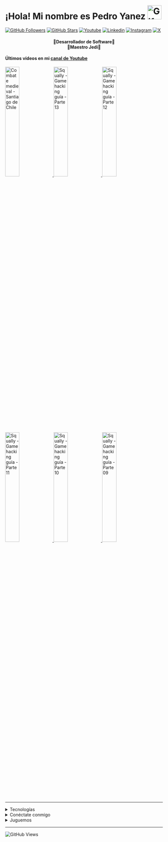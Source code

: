 <!-- Título -->
<h1>¡Hola! Mi nombre es Pedro Yanez
  <img src="https://raw.githubusercontent.com/nixin72/nixin72/master/wave.gif"
          alt="Gif animado de mano saludando"
          height="45"
          width="45" />
</h1>

  [![GitHub Followers](https://img.shields.io/github/followers/pedroelhumano?style=social)](https://github.com/pedroelhumano)
  [![GitHub Stars](https://img.shields.io/github/stars/pedroelhumano?style=social)](https://github.com/pedroelhumano)
  [![Youtube](https://img.shields.io/badge/Youtube-FF0000?&logo=Youtube&logoColor=white&labelColor=101010)](https://www.youtube.com/channel/UCwISu2hFg7EpOIZ8aV7iS6g?sub_confirmation=1)
  [![Linkedin](https://img.shields.io/badge/Linkedin-00d8fd?&logo=linkedin&logoColor=white&labelColor=101010)](https://www.linkedin.com/in/pedroelhumano/)
  [![Instagram](https://img.shields.io/badge/Instagram-E4405F?&logo=instagram&logoColor=white&labelColor=101010)](https://www.instagram.com/pedroelhumano/)
  [![X](https://img.shields.io/badge/X-14171A?&logo=x&logoColor=white&labelColor=101010)](https://www.x.com/pedroelhumano)
<br>

<!-- Descripción-->
<h4 align="center">
  🔴Desarrollador de Software🔴<br>
  🔵Maestro Jedi🔵
</h4>

#### Últimos vídeos en mi [canal de Youtube](https://youtube.com/channel/UCwISu2hFg7EpOIZ8aV7iS6g?sub_confirmation=1)

<a href='https://youtu.be/11qUP9h-cR8' target='_blank'>
  <img width='30%' src='https://img.youtube.com/vi/11qUP9h-cR8/mqdefault.jpg' alt='Combate medieval - Santiago de Chile' />
</a>
<a href='https://youtu.be/q0C4XHuRNmU' target='_blank'>
  <img width='30%' src='https://img.youtube.com/vi/q0C4XHuRNmU/mqdefault.jpg' alt='Squally - Gamehacking guía - Parte 13' />
</a>
<a href='https://youtu.be/wg3eFB0Nzzs' target='_blank'>
  <img width='30%' src='https://img.youtube.com/vi/wg3eFB0Nzzs/mqdefault.jpg' alt='Squally - Gamehacking guía - Parte 12' />
</a>
<a href='https://youtu.be/ZCGw7Q2DRhE' target='_blank'>
  <img width='30%' src='https://img.youtube.com/vi/ZCGw7Q2DRhE/mqdefault.jpg' alt='Squally - Gamehacking guía - Parte 11' />
</a>
<a href='https://youtu.be/gKvrdj1nAlY' target='_blank'>
  <img width='30%' src='https://img.youtube.com/vi/gKvrdj1nAlY/mqdefault.jpg' alt='Squally - Gamehacking guía - Parte 10' />
</a>
<a href='https://youtu.be/iL1x_w7VJH8' target='_blank'>
  <img width='30%' src='https://img.youtube.com/vi/iL1x_w7VJH8/mqdefault.jpg' alt='Squally - Gamehacking guía - Parte 09' />
</a>

<hr/>

<details>
  <summary>Tecnologías</summary>
  <!-- Sección de tecnologías -->

<!-- Estadísticas -->
<br>
<hr/>

<h2>🟢MIS ESTADÍSTICAS🟢</h2>

<table align="center">
  <tr>
    <td align="center">
      <img src="https://github-readme-stats.vercel.app/api/top-langs/?username=pedroelhumano&langs_count=10&hide_border=true&layout=compact&theme=github_dark"/>
    </td>
  </tr>
  <tr>
    <td align="center">
      <img src="https://github-readme-stats.vercel.app/api?username=pedroelhumano&hide_border=true&show_icons=true&theme=github_dark"/>
    </td>
  </tr>
</table>

</details>

<!-- Redes sociales -->
<details>
  <summary>Conéctate conmigo</summary>

## 🟣¡Redes sociales!🟣

[![Youtube](https://img.shields.io/badge/Youtube-FF0000?style=for-the-badge&logo=Youtube&logoColor=white&labelColor=101010)](https://www.youtube.com/channel/UCwISu2hFg7EpOIZ8aV7iS6g?sub_confirmation=1)
[![Linkedin](https://img.shields.io/badge/Linkedin-00d8fd?style=for-the-badge&logo=linkedin&logoColor=white&labelColor=101010)](https://www.linkedin.com/in/pedroelhumano/)
[![m](https://img.shields.io/badge/Instagram-E4405F?style=for-the-badge&logo=instagram&logoColor=white&labelColor=101010)](https://www.instagram.com/pedroelhumano/)
[![X](https://img.shields.io/badge/X-000000?style=for-the-badge&logo=X&logoColor=white&labelColor=101010)](https://www.X.com/pedroelhumano)
</details>

<details>
  <summary>Juguemos</summary>
<!-- Jugamos? -->

###### ⚪¿Quieres jugar?⚪
[![STEAM](https://img.shields.io/badge/-STEAM-171A21?style=flat-square&logo=steam&labelColor=101010)](https://steamcommunity.com/id/idzenc)
[![CHESS](https://img.shields.io/badge/-CHESS.COM-6C9E3F?style=flat-square&logo=Lichess&labelColor=101010)](https://www.chess.com/member/pedroelhumano)
[![LICHESS](https://img.shields.io/badge/-CHESS.COM-181818?style=flat-square&logo=Lichess&labelColor=101010)](https://lichess.org/@/pedroelhumano)
</details>

<!-- Visitas al perfil-->
<hr/>

![GitHub Views](https://komarev.com/ghpvc/?username=pedroelhumano&style=for-the-badge&color=red&label=Total%20profile%20views)
